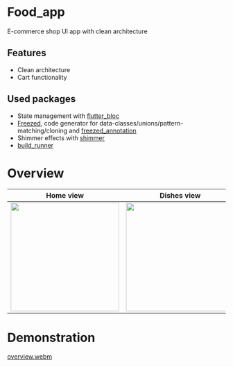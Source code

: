 # Food_app
E-commerce shop UI app with clean architecture 

## Features
- Clean architecture
- Cart functionality 

## Used packages
- State management with [flutter_bloc](https://pub.dev/packages/flutter_bloc)
- [Freezed](https://pub.dev/packages/freezed), code generator for data-classes/unions/pattern-matching/cloning and [freezed_annotation](https://pub.dev/packages/freezed_annotation)
- Shimmer effects with [shimmer](https://pub.dev/packages/shimmer)
- [build_runner](https://pub.dev/packages/build_runner)


# Overview
| Home view | Dishes view | Filtering By Salads view | Dialog view | Cart View |
|-----------|---------------|-------------|----------------|------------|
|<img src="https://github.com/rel1nce/food_app/assets/101862863/ca4ff960-8d59-4525-9f8a-576a8d2eae0f.png" width="250">|<img src="https://github.com/rel1nce/food_app/assets/101862863/a0f04692-fe8c-43c9-9edd-26154d4b768b.png" width="250">|<img src="https://github.com/rel1nce/food_app/assets/101862863/2b8ced43-d3e5-4f34-80a8-1c0461fad86a.png" width="250">|<img src="https://github.com/rel1nce/food_app/assets/101862863/d3d7a991-0ea2-47ed-bafe-d0d731da3188.png" width="250">|<img src="https://github.com/rel1nce/food_app/assets/101862863/37bc7f2e-4f20-4aef-b73f-927d2af5acb9.png" width="250">|

# Demonstration
[overview.webm](https://github.com/rel1nce/food_app/assets/101862863/28ab838e-b9fb-4f37-b56c-714dd7f7018b)
